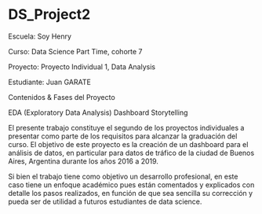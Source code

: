 # DS_Project2

Escuela: Soy Henry

Curso: Data Science Part Time, cohorte 7

Proyecto: Proyecto Individual 1, Data Analysis

Estudiante: Juan GARATE



Contenidos & Fases del Proyecto


EDA (Exploratory Data Analysis)
Dashboard 
Storytelling


El presente trabajo constituye el segundo de los proyectos individuales a presentar como parte de los requisitos para alcanzar la graduación del curso. El objetivo de este proyecto es la creación de un dashboard para el análisis de datos, en particular para datos de tráfico de la ciudad de Buenos Aires, Argentina durante los años 2016 a 2019.

Si bien el trabajo tiene como objetivo un desarrollo profesional, en este caso tiene un enfoque académico pues están comentados y explicados con detalle los pasos realizados, en función de que sea sencilla su corrección y pueda ser de utilidad a futuros estudiantes de data science.
